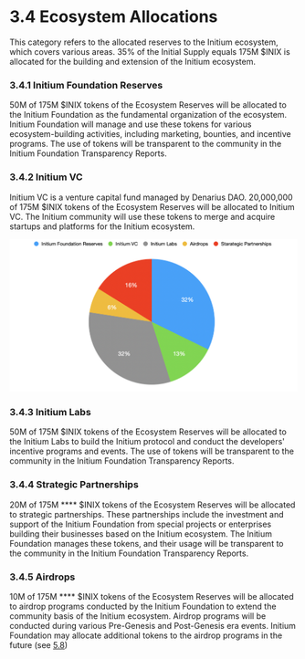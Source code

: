 # 3.4 Ecosystem Allocations

This category refers to the allocated reserves to the Initium ecosystem, which covers various areas. 35% of the Initial Supply equals 175M $INIX is allocated for the building and extension of the Initium ecosystem.

### **3.4.1 Initium Foundation Reserves**

50M of 175M $INIX tokens of the Ecosystem Reserves will be allocated to the Initium Foundation as the fundamental organization of the ecosystem. Initium Foundation will manage and use these tokens for various ecosystem-building activities, including marketing, bounties, and incentive programs. The use of tokens will be transparent to the community in the Initium Foundation Transparency Reports.&#x20;

### **3.4.2 Initium VC**&#x20;

Initium VC is a venture capital fund managed by Denarius DAO. 20,000,000 of 175M $INIX tokens of the Ecosystem Reserves will be allocated to Initium VC. The Initium community will use these tokens to merge and acquire startups and platforms for the Initium ecosystem.

![Chart 2. Allocation of Ecosystem Reserves.](../.gitbook/assets/INIX-ECOSYSTEM-DISTRIBUTION.png)

### **3.4.3 Initium Labs**

50M of 175M $INIX tokens of the Ecosystem Reserves will be allocated to the Initium Labs to build the Initium protocol and conduct the developers' incentive programs and events. The use of tokens will be transparent to the community in the Initium Foundation Transparency Reports.

### 3.4.4 **Strategic Partnerships**

20M of 175M **** $INIX tokens of the Ecosystem Reserves will be allocated to strategic partnerships. These partnerships include the investment and support of the Initium Foundation from special projects or enterprises building their businesses based on the Initium ecosystem. The Initium Foundation manages these tokens, and their usage will be transparent to the community in the Initium Foundation Transparency Reports.

### **3.4.5 Airdrops**

10M of 175M **** $INIX tokens of the Ecosystem Reserves will be allocated to airdrop programs conducted by the Initium Foundation to extend the community basis of the Initium ecosystem. Airdrop programs will be conducted during various Pre-Genesis and Post-Genesis era events. Initium Foundation may allocate additional tokens to the airdrop programs in the future (see [5.8](../schedule/5.7-airdrops.md))
